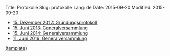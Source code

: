Title: Protokolle
Slug: protokolle
Lang: de
Date: 2015-09-20
Modified: 2015-09-20

  * [15. Dezember 2012: Gründungsprotokoll]({filename}2012-12-15_gruendungsprotokoll.md)
  * [15. Juni 2013: Generalversammlung]({filename}2013-06-15_GV2013.md)
  * [15. Juni 2014: Generalversammlung]({filename}2014-06-15_GV2014.md)
  * [11. Juni 2016: Generalversammlung]({filename}2016-06-11_GV2016.md)

[(template)]({filename}protokoll_template.md)
